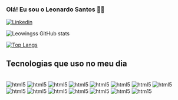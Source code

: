 ### Olá! Eu sou o Leonardo Santos 🙆‍♂️

[![Linkedin](https://img.shields.io/badge/LinkedIn-0077B5?style=for-the-badge&logo=linkedin&logoColor=white)](https://www.linkedin.com/in/leonardo-goncales/)

![Leowingss GitHub stats](https://github-readme-stats.vercel.app/api?username=leowingss&show_icons=true&theme=dracula)

[![Top Langs](https://github-readme-stats.vercel.app/api/top-langs/?username=leowingss&layout=compact)](https://github.com/anuraghazra/github-readme-stats)

## Tecnologias que uso no meu dia

<div style="display: inline-block"> <br/>
  <img align="center" alt="html5" src="https://img.shields.io/badge/HTML5-E34F26?style=for-the-badge&logo=html5&logoColor=white">
  <img align="center" alt="html5" src="https://img.shields.io/badge/CSS3-1572B6?style=for-the-badge&logo=css3&logoColor=white">
  <img align="center" alt="html5" src="https://img.shields.io/badge/JavaScript-323330?style=for-the-badge&logo=javascript&logoColor=F7DF1E">
  <img align="center" alt="html5" src="https://img.shields.io/badge/TypeScript-007ACC?style=for-the-badge&logo=typescript&logoColor=white">
  <img align="center" alt="html5" src="https://img.shields.io/badge/Node.js-43853D?style=for-the-badge&logo=node.js&logoColor=white">
  <img align="center" alt="html5" src="https://img.shields.io/badge/Ionic-3880FF?style=for-the-badge&logo=ionic&logoColor=white">
  <img align="center" alt="html5" src="https://img.shields.io/badge/Visual_Studio_Code-0078D4?style=for-the-badge&logo=visual%20studio%20code&logoColor=white">
  <img align="center" alt="html5" src="https://img.shields.io/badge/GIT-E44C30?style=for-the-badge&logo=git&logoColor=white">
  <img align="center" alt="html5" src="https://img.shields.io/badge/React_Native-20232A?style=for-the-badge&logo=react&logoColor=61DAFB">
  <img align="center" alt="html5" src="https://img.shields.io/badge/React-20232A?style=for-the-badge&logo=react&logoColor=61DAFB">
  <img align="center" alt="html5" src="https://img.shields.io/badge/AngularJS-E23237?style=for-the-badge&logo=angularjs&logoColor=white">
  <img align="center" alt="html5" src="https://img.shields.io/badge/Prisma-3982CE?style=for-the-badge&logo=Prisma&logoColor=white">
  <img align="center" alt="html5" src="https://img.shields.io/badge/PostgreSQL-316192?style=for-the-badge&logo=postgresql&logoColor=white">
  <img align="center" alt="html5" src="https://img.shields.io/badge/Sass-CC6699?style=for-the-badge&logo=sass&logoColor=white">
  <img align="center" alt="htm15" src="https://img.shields.io/badge/Java-ED8B00?style=for-the-badge&logo=openjdk&logoColor=white">
</div>
